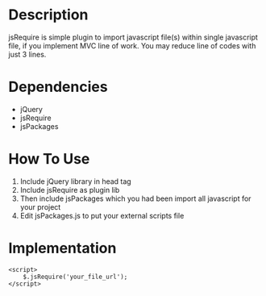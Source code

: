Description
===========
jsRequire is simple plugin to import javascript file(s) within single javascript file, if you implement MVC line of work. You may reduce line of codes with just 3 lines.

Dependencies
============
- jQuery
- jsRequire
- jsPackages

How To Use
==========
1. Include jQuery library in head tag
2. Include jsRequire as plugin lib
3. Then include jsPackages which you had been import all javascript for your project
4. Edit jsPackages.js to put your external scripts file

Implementation
==============
````````
<script>
	$.jsRequire('your_file_url');
</script>
````````
